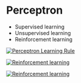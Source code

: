 # Perceptron
- Supervised learning
- Unsupervised learning
- Reinforcement learning

[![Perceptron Learning Rule](https://img.youtube.com/vi/vGwemZhPlsA/0.jpg)](https://www.youtube.com/watch?v=vGwemZhPlsA "Perceptron Learning Rule")

[![Reinforcement learning](https://img.youtube.com/vi/m4J2WLOvrHg/0.jpg)](https://www.youtube.com/watch?v=m4J2WLOvrHg "Reinforcement learning")


[![Reinforcement learning](https://img.youtube.com/vi/4Gac5I64LM4/0.jpg)](https://www.youtube.com/watch?v=4Gac5I64LM4 "Reinforcement learning")
